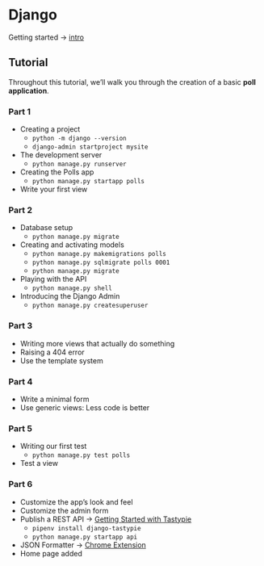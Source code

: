 # Django

Getting started -> [intro](https://docs.djangoproject.com/en/4.0/intro/)

## Tutorial

Throughout this tutorial, we’ll walk you through the creation of a basic **poll application**.

### Part 1

* Creating a project
    * `python -m django --version`
    * `django-admin startproject mysite`
* The development server
    * `python manage.py runserver`
* Creating the Polls app
    * `python manage.py startapp polls`
* Write your first view

### Part 2

* Database setup
    * `python manage.py migrate`
* Creating and activating models
    * `python manage.py makemigrations polls`
    * `python manage.py sqlmigrate polls 0001`
    * `python manage.py migrate`
* Playing with the API
    * `python manage.py shell`
* Introducing the Django Admin
    * `python manage.py createsuperuser`

### Part 3

* Writing more views that actually do something
* Raising a 404 error
* Use the template system

### Part 4

* Write a minimal form
* Use generic views: Less code is better

### Part 5

* Writing our first test
    * `python manage.py test polls`
* Test a view

### Part 6

* Customize the app’s look and feel
* Customize the admin form
* Publish a REST API -> [Getting Started with Tastypie](https://django-tastypie.readthedocs.io/en/latest/tutorial.html)
    * `pipenv install django-tastypie`
    * `python manage.py startapp api`
* JSON Formatter -> [Chrome Extension](https://chrome.google.com/webstore/detail/json-formatter/bcjindcccaagfpapjjmafapmmgkkhgoa)
* Home page added
